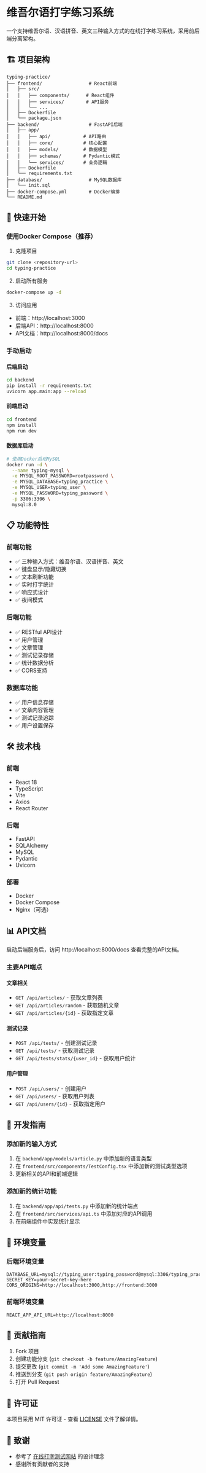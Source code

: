 # 维吾尔语打字练习系统

一个支持维吾尔语、汉语拼音、英文三种输入方式的在线打字练习系统，采用前后端分离架构。

## 🏗️ 项目架构

```
typing-practice/
├── frontend/                 # React前端
│   ├── src/
│   │   ├── components/      # React组件
│   │   ├── services/        # API服务
│   │   └── ...
│   ├── Dockerfile
│   └── package.json
├── backend/                  # FastAPI后端
│   ├── app/
│   │   ├── api/            # API路由
│   │   ├── core/           # 核心配置
│   │   ├── models/         # 数据模型
│   │   ├── schemas/        # Pydantic模式
│   │   └── services/       # 业务逻辑
│   ├── Dockerfile
│   └── requirements.txt
├── database/                 # MySQL数据库
│   └── init.sql
├── docker-compose.yml        # Docker编排
└── README.md
```

## 🚀 快速开始

### 使用Docker Compose（推荐）

1. 克隆项目
```bash
git clone <repository-url>
cd typing-practice
```

2. 启动所有服务
```bash
docker-compose up -d
```

3. 访问应用
- 前端：http://localhost:3000
- 后端API：http://localhost:8000
- API文档：http://localhost:8000/docs

### 手动启动

#### 后端启动
```bash
cd backend
pip install -r requirements.txt
uvicorn app.main:app --reload
```

#### 前端启动
```bash
cd frontend
npm install
npm run dev
```

#### 数据库启动
```bash
# 使用Docker启动MySQL
docker run -d \
  --name typing-mysql \
  -e MYSQL_ROOT_PASSWORD=rootpassword \
  -e MYSQL_DATABASE=typing_practice \
  -e MYSQL_USER=typing_user \
  -e MYSQL_PASSWORD=typing_password \
  -p 3306:3306 \
  mysql:8.0
```

## 📋 功能特性

### 前端功能
- ✅ 三种输入方式：维吾尔语、汉语拼音、英文
- ✅ 键盘显示/隐藏切换
- ✅ 文本刷新功能
- ✅ 实时打字统计
- ✅ 响应式设计
- ✅ 夜间模式

### 后端功能
- ✅ RESTful API设计
- ✅ 用户管理
- ✅ 文章管理
- ✅ 测试记录存储
- ✅ 统计数据分析
- ✅ CORS支持

### 数据库功能
- ✅ 用户信息存储
- ✅ 文章内容管理
- ✅ 测试记录追踪
- ✅ 用户设置保存

## 🛠️ 技术栈

### 前端
- React 18
- TypeScript
- Vite
- Axios
- React Router

### 后端
- FastAPI
- SQLAlchemy
- MySQL
- Pydantic
- Uvicorn

### 部署
- Docker
- Docker Compose
- Nginx（可选）

## 📊 API文档

启动后端服务后，访问 http://localhost:8000/docs 查看完整的API文档。

### 主要API端点

#### 文章相关
- `GET /api/articles/` - 获取文章列表
- `GET /api/articles/random` - 获取随机文章
- `GET /api/articles/{id}` - 获取指定文章

#### 测试记录
- `POST /api/tests/` - 创建测试记录
- `GET /api/tests/` - 获取测试记录
- `GET /api/tests/stats/{user_id}` - 获取用户统计

#### 用户管理
- `POST /api/users/` - 创建用户
- `GET /api/users/` - 获取用户列表
- `GET /api/users/{id}` - 获取指定用户

## 🔧 开发指南

### 添加新的输入方式

1. 在 `backend/app/models/article.py` 中添加新的语言类型
2. 在 `frontend/src/components/TestConfig.tsx` 中添加新的测试类型选项
3. 更新相关的API和前端逻辑

### 添加新的统计功能

1. 在 `backend/app/api/tests.py` 中添加新的统计端点
2. 在 `frontend/src/services/api.ts` 中添加对应的API调用
3. 在前端组件中实现统计显示

## 📝 环境变量

### 后端环境变量
```env
DATABASE_URL=mysql://typing_user:typing_password@mysql:3306/typing_practice
SECRET_KEY=your-secret-key-here
CORS_ORIGINS=http://localhost:3000,http://frontend:3000
```

### 前端环境变量
```env
REACT_APP_API_URL=http://localhost:8000
```

## 🤝 贡献指南

1. Fork 项目
2. 创建功能分支 (`git checkout -b feature/AmazingFeature`)
3. 提交更改 (`git commit -m 'Add some AmazingFeature'`)
4. 推送到分支 (`git push origin feature/AmazingFeature`)
5. 打开 Pull Request

## 📄 许可证

本项目采用 MIT 许可证 - 查看 [LICENSE](LICENSE) 文件了解详情。

## 🙏 致谢

- 参考了 [在线打字测试网站](https://dazi.kukuw.com/) 的设计理念
- 感谢所有贡献者的支持